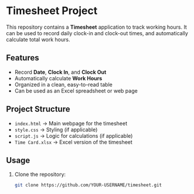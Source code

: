 # Timesheet Project

This repository contains a **Timesheet** application to track working hours. It can be used to record daily clock-in and clock-out times, and automatically calculate total work hours.

## Features
- Record **Date**, **Clock In**, and **Clock Out**
- Automatically calculate **Work Hours**
- Organized in a clean, easy-to-read table
- Can be used as an Excel spreadsheet or web page

## Project Structure
- `index.html` → Main webpage for the timesheet
- `style.css` → Styling (if applicable)
- `script.js` → Logic for calculations (if applicable)
- `Time Card.xlsx` → Excel version of the timesheet

## Usage
1. Clone the repository:
   ```bash
   git clone https://github.com/YOUR-USERNAME/timesheet.git
